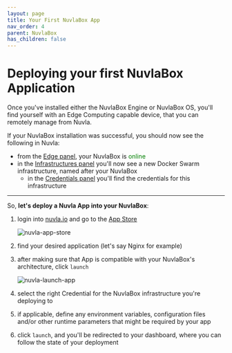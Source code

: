 ```yaml
---
layout: page
title: Your First NuvlaBox App
nav_order: 4
parent: NuvlaBox
has_children: false
---
```



# Deploying your first NuvlaBox Application

Once you've installed either the NuvlaBox Engine or NuvlaBox OS, you'll find yourself with an Edge Computing capable device, that you can remotely manage from Nuvla.

If your NuvlaBox installation was successful, you should now see the following in Nuvla:

 - from the [Edge panel](https://nuvla.io/ui/edge), your NuvlaBox is <span style="color:green">online</span>
 - in the [Infrastructures panel](https://nuvla.io/ui/infrastructures) you'll now see a new Docker Swarm infrastructure, named after your NuvlaBox
   - in the [Credentials panel](https://nuvla.io/ui/credentials) you'll find the credentials for this infrastructure

---

So, **let's deploy a Nuvla App into your NuvlaBox**:

 1. login into [nuvla.io](https://nuvla.io) and go to the [App Store](https://nuvla.io/ui/apps)
 
    ![nuvla-app-store](/docs/assets/app-store.png)

 2. find your desired application (let's say Nginx for example)
 3. after making sure that App is compatible with your NuvlaBox's architecture, click `launch`
  
    ![nuvla-launch-app](/docs/assets/launch-app.png)
 
 4. select the right Credential for the NuvlaBox infrastructure you're deploying to
 5. if applicable, define any environment variables, configuration files and/or other runtime parameters that might be required by your app
 6. click `launch`, and you'll be redirected to your dashboard, where you can follow the state of your deployment 

  